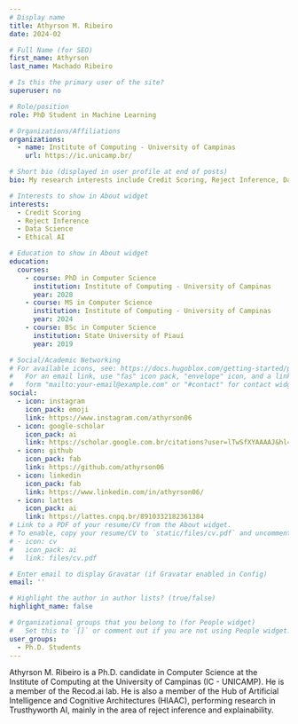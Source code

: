 ```yaml
---
# Display name
title: Athyrson M. Ribeiro
date: 2024-02

# Full Name (for SEO)
first_name: Athyrson
last_name: Machado Ribeiro

# Is this the primary user of the site?
superuser: no

# Role/position
role: PhD Student in Machine Learning

# Organizations/Affiliations
organizations:
  - name: Institute of Computing - University of Campinas
    url: https://ic.unicamp.br/

# Short bio (displayed in user profile at end of posts)
bio: My research interests include Credit Scoring, Reject Inference, Data Science and Ethical AI.

# Interests to show in About widget
interests:
  - Credit Scoring
  - Reject Inference
  - Data Science
  - Ethical AI

# Education to show in About widget
education:
  courses:
    - course: PhD in Computer Science
      institution: Institute of Computing - University of Campinas
      year: 2028
    - course: MS in Computer Science
      institution: Institute of Computing - University of Campinas
      year: 2024
    - course: BSc in Computer Science
      institution: State University of Piauí
      year: 2019

# Social/Academic Networking
# For available icons, see: https://docs.hugoblox.com/getting-started/page-builder/#icons
#   For an email link, use "fas" icon pack, "envelope" icon, and a link in the
#   form "mailto:your-email@example.com" or "#contact" for contact widget.
social:
  - icon: instagram
    icon_pack: emoji
    link: https://www.instagram.com/athyrson06
  - icon: google-scholar
    icon_pack: ai
    link: https://scholar.google.com.br/citations?user=lTwSfXYAAAAJ&hl=en&oi=sra
  - icon: github
    icon_pack: fab
    link: https://github.com/athyrson06
  - icon: linkedin
    icon_pack: fab
    link: https://www.linkedin.com/in/athyrson06/
  - icon: lattes
    icon_pack: ai
    link: https://lattes.cnpq.br/8910332182361384
# Link to a PDF of your resume/CV from the About widget.
# To enable, copy your resume/CV to `static/files/cv.pdf` and uncomment the lines below.
# - icon: cv
#   icon_pack: ai
#   link: files/cv.pdf

# Enter email to display Gravatar (if Gravatar enabled in Config)
email: ''

# Highlight the author in author lists? (true/false)
highlight_name: false

# Organizational groups that you belong to (for People widget)
#   Set this to `[]` or comment out if you are not using People widget.
user_groups:
  - Ph.D. Students
---
```


Athyrson M. Ribeiro is a Ph.D. candidate in Computer Science at the Institute of Computing at the University of Campinas (IC - UNICAMP). He is a member of the Recod.ai lab. He is also a member of the Hub of Artificial Intelligence and Cognitive Architectures (HIAAC), performing research in Trusthyworth AI, mainly in the area of reject inference and explainability.
